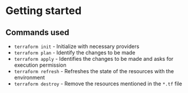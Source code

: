 # Getting started

## Commands used
- `terraform init` - Initialize with necessary providers
- `terraform plan` - Identify the changes to be made
- `terraform apply` - Identifies the changes to be made and asks for execution permission
- `terraform refresh` - Refreshes the state of the resources with the environment
- `terraform destroy` - Remove the resources mentioned in the `*.tf` file
